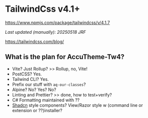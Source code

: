 # TailwindCss v4.1+

https://www.npmjs.com/package/tailwindcss/v/4.1.7

_Last updated (manually): 20250518 JRF_

https://tailwindcss.com/blog/

## What is the plan for AccuTheme-Tw4?

- Vite? Just Rollup? >> Rollup, no, Vite!
- PostCSS? Yes.
- Tailwind CLI? Yes.
- Prefix our stuff with `aq-our-classes`?
- Alpine? No? Yes? No?
- Linting and Prettier? >> done, how to test+verify?
- C# Formatting maintained with ??
- [Shadcn](https://ui.shadcn.com/) style components? View/Razor style w (command line or extension or ??)installer?

